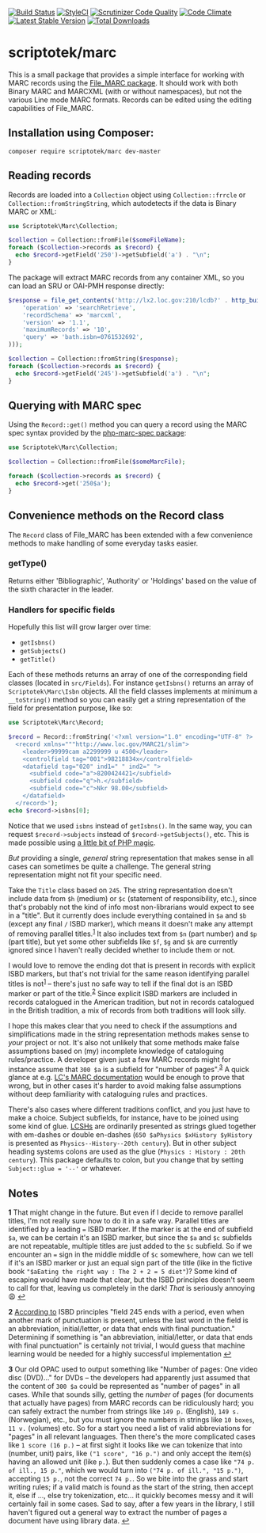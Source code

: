 [![Build Status](https://img.shields.io/travis/scriptotek/php-marc.svg?style=flat-square)](https://travis-ci.org/scriptotek/php-marc)
[![StyleCI](https://styleci.io/repos/41363199/shield)](https://styleci.io/repos/41363199)
[![Scrutinizer Code Quality](https://img.shields.io/scrutinizer/g/scriptotek/php-marc.svg?style=flat-square)](https://scrutinizer-ci.com/g/scriptotek/php-marc/?branch=master)
[![Code Climate](https://img.shields.io/codeclimate/github/scriptotek/marc.svg?style=flat-square)](https://codeclimate.com/github/scriptotek/marc)
[![Latest Stable Version](http://img.shields.io/packagist/v/scriptotek/marc.svg?style=flat-square)](https://packagist.org/packages/scriptotek/marc)
[![Total Downloads](http://img.shields.io/packagist/dt/scriptotek/marc.svg?style=flat-square)](https://packagist.org/packages/scriptotek/marc)

# scriptotek/marc

This is a small package that provides a simple interface for working with
MARC records using the [File_MARC package](https://github.com/pear/File_MARC).
It should work with both Binary MARC and MARCXML (with or without namespaces),
but not the various Line mode MARC formats. Records can be edited using the
editing capabilities of File_MARC.

## Installation using Composer:

```
composer require scriptotek/marc dev-master
```

## Reading records

Records are loaded into a `Collection` object using
`Collection::frrcle` or `Collection::fromStringString`,
which autodetects if the data is Binary MARC or XML:

```php
use Scriptotek\Marc\Collection;

$collection = Collection::fromFile($someFileName);
foreach ($collection->records as $record) {
  echo $record->getField('250')->getSubfield('a') . "\n";
}
```

The package will extract MARC records from any container XML,
so you can load an SRU or OAI-PMH response directly:

```php
$response = file_get_contents('http://lx2.loc.gov:210/lcdb?' . http_build_query(array(
    'operation' => 'searchRetrieve',
    'recordSchema' => 'marcxml',
    'version' => '1.1',
    'maximumRecords' => '10',
    'query' => 'bath.isbn=0761532692',
)));

$collection = Collection::fromString($response);
foreach ($collection->records as $record) {
  echo $record->getField('245')->getSubfield('a') . "\n";
}

```

## Querying with MARC spec

Using the `Record::get()` method you can query a record using the MARC spec
syntax provided by the [php-marc-spec package](https://github.com/MARCspec/php-marc-spec):

```php
use Scriptotek\Marc\Collection;

$collection = Collection::fromFile($someMarcFile);

foreach ($collection->records as $record) {
  echo $record->get('250$a');
}
```

## Convenience methods on the Record class

The `Record` class of File_MARC has been extended with a few
convenience methods to make handling of some everyday tasks easier.

### getType()

Returns either 'Bibliographic', 'Authority' or 'Holdings' based on the
value of the sixth character in the leader.

### Handlers for specific fields

Hopefully this list will grow larger over time:

* `getIsbns()`
* `getSubjects()`
* `getTitle()`

Each of these methods returns an array of one of the corresponding field classes (located in `src/Fields`).
For instance `getIsbns()` returns an array of `Scriptotek\Marc\Isbn` objects. All the field classes
implements at minimum a `__toString()` method so you can easily get a string representation of the field
for presentation purpose, like so:

```php
use Scriptotek\Marc\Record;

$record = Record::fromString('<?xml version="1.0" encoding="UTF-8" ?>
  <record xmlns="""http://www.loc.gov/MARC21/slim">
    <leader>99999cam a2299999 u 4500</leader>
    <controlfield tag="001">98218834x</controlfield>
    <datafield tag="020" ind1=" " ind2=" ">
      <subfield code="a">8200424421</subfield>
      <subfield code="q">h.</subfield>
      <subfield code="c">Nkr 98.00</subfield>
    </datafield>
  </record>');
echo $record->isbns[0];
```

Notice that we used `isbns` instead of `getIsbns()`. In the same way, you can request `$record->subjects` instead of `$record->getSubjects()`, etc. This is made possible using [a little bit of PHP magic](https://github.com/scriptotek/php-marc/blob/master/src/Fields/Field.php#L19).

*But* providing a single, *general* string representation that makes sense in all cases
can sometimes be quite a challenge. The general string representation might not fit your
specific need.

Take the `Title` class based on `245`. The string representation doesn't include data
from `$h` (medium) or `$c` (statement of responsibility, etc.), since that's probably
not the kind of info most non-librarians would expect to see in a "title". But it currently
does include everything contained in `$a` and `$b` (except any final `/` ISBD marker),
which means it doesn't make any attempt of removing parallel titles.<sup id="a1">[1](#f1)</sup>
It also includes text from `$n` (part number) and `$p` (part title), but yet some other
subfields like `$f`, `$g` and `$k` are currently ignored since I haven't really decided
whether to include them or not.

I would love to remove the ending dot that is present
in records with explicit ISBD markers, but that's not trivial for the same reason
identifying parallel titles is not<sup id="a1">[1](#f1)</sup> – there's just no safe
way to tell if the final dot is an ISBD marker or part of the title.<sup id="a2">[2](#f2)</sup>
Since explicit ISBD markers are included in records catalogued in the American tradition,
but not in records catalogued in the British tradition, a mix of records from both traditions
will look silly.

I hope this makes clear that you need to check if the assumptions and simplifications made
in the string representation methods makes sense to *your* project or not. It's also not
unlikely that some methods make false assumptions based on (my) incomplete knowledge of
cataloguing rules/practice. A developer given just a few MARC records might for instance assume
that `300 $a` is a subfield for "number of pages".<sup id="a3">[3](#f3)</sup> A quick glance
at e.g. [LC's MARC documentation](https://www.loc.gov/marc/bibliographic/bd300.html) would
be enough to prove that wrong, but in other cases it's harder to avoid making false assumptions
without deep familiarity with cataloguing rules and practices.

There's also cases where different traditions conflict, and you just have to make a choice.
Subject subfields, for instance, have to be joined using some kind of glue.
[LCSHs](https://en.wikipedia.org/wiki/Library_of_Congress_Subject_Headings) are
ordinarily presented as strings glued together with em-dashes or double en-dashes
(`650 $aPhysics $xHistory $yHistory` is presented as `Physics--History--20th century`).
But in other subject heading systems colons are used as the glue (`Physics : History : 20th century`).
This package defaults to colon, but you change that by setting `Subject::glue = '--'` or whatever.

## Notes

<b id="f1">1</b> That might change in the future. But even if I decide to remove parallel titles,
I'm not really sure how to do it in a safe way. Parallel titles are identified by a leading `=`
ISBD marker. If the marker is at the end of subfield `$a`, we can be certain it's an ISBD marker,
but since the `$a` and `$c` subfields are not repeatable, multiple titles are just added to the
`$c` subfield. So if we encounter an `=` sign in the middle middle of `$c` somewhere, how can we
tell if it's an ISBD marker or just an equal sign part of the title (like in the fictive book
`"$aEating the right way : The 2 + 2 = 5 diet"`)? Some kind of escaping would have made that clear,
but the ISBD principles doesn't seem to call for that, leaving us completely in the dark!
*That* is seriously annoying :weary: [↩](#a1)

<b id="f2">2</b> [According to](http://www.loc.gov/marc/bibliographic/bd245.html)
ISBD principles "field 245 ends with a period, even when another mark of punctuation is present,
unless the last word in the field is an abbreviation, initial/letter, or data that ends with final
punctuation." Determining if something is "an abbreviation, initial/letter, or data that ends with
final punctuation" is certainly not trivial, I would guess that machine learning would be needed
for a highly successful implementation [↩](#a2)

<b id="f3">3</b> Our old OPAC used to output something like
"Number of pages: One video disc (DVD)…" for DVDs – the developers had apparently just assumed that the
content of `300 $a` could be represented as "number of pages" in all cases. While that sounds silly, getting
the *number* of pages (for documents that actually have pages) from MARC records can be ridiculously hard;
you can safely extract the number from strings like `149 p.` (English), `149 s.` (Norwegian), etc., but you
must ignore the numbers in strings like `10 boxes`, `11 v.` (volumes) etc. So for a start you need a
list of valid abbreviations for "pages" in all relevant languages. Then there's the more complicated cases
like `1 score (16 p.)` – at first sight it looks like we can tokenize that into (number, unit) pairs, like
`("1 score", "16 p.")` and only accept the item(s) having an allowed unit (like `p.`). But then suddenly
comes a case like `"74 p. of ill., 15 p."`, which we would turn into `("74 p. of ill.", "15 p.")`, accepting
`15 p.`, not the correct `74 p.`. So we bite into the grass and start writing rules; if a valid match is found
as the start of the string, then accept it, else if …, else try tokenization, etc... it quickly becomes messy
and it will certainly fail in some cases. Sad to say, after a few years in the library, I still haven't
figured out a general way to extract the number of pages a document have using library data. [↩](#a3)
